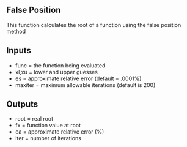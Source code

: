 ## False Position ##
This function calculates the root of a function using the false position
method
## Inputs ##
- func = the function being evaluated
- xl,xu = lower and upper guesses
- es = approximate relative error (default = .0001%)
- maxiter = maximum allowable iterations (default is 200)
## Outputs ## 
- root = real root
- fx = function value at root
- ea = approximate relative error (%)
- iter = number of iterations
